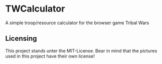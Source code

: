 # TWCalculator
A simple troop/resource calculator for the browser game Tribal Wars


## Licensing

This project stands unter the MIT-License. Bear in mind that the pictures used in this project have their own license!
